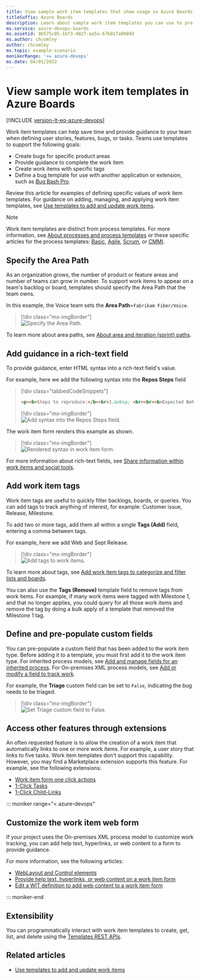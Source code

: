 ```yaml
---
title: View sample work item templates that show usage in Azure Boards
titleSuffix: Azure Boards   
description: Learn about sample work item templates you can use to pre-populate fields and provide guidance in work item forms. 
ms.service: azure-devops-boards
ms.assetid: 9b575c05-16f3-4027-aa5a-67b017a0089d
ms.author: chcomley
author: chcomley
ms.topic: example-scenario
monikerRange: '<= azure-devops'
ms.date: 04/01/2022
---
```


# View sample work item templates in Azure Boards

[!INCLUDE [version-lt-eq-azure-devops](../../includes/version-lt-eq-azure-devops.md)]

Work item templates can help save time and provide guidance to your team when defining user stories, features, bugs, or tasks. Teams use templates to support the following goals:

- Create bugs for specific product areas 
- Provide guidance to complete the work item 
- Create work items with specific tags 
- Define a bug template for use with another application or extension, such as [Bug Bash Pro](https://marketplace.visualstudio.com/items?itemName=mohitbagra.bugbashpro).

Review this article for examples of defining specific values of work item templates. For guidance on adding, managing, and applying work item templates, see [Use templates to add and update work items](../backlogs/work-item-template.md).

> [!NOTE]  
> Work item templates are distinct from process templates. For more information, see [About processes and process templates](../work-items/guidance/choose-process.md) or these specific articles for the process templates: [Basic](../get-started/plan-track-work.md), [Agile](../work-items/guidance/agile-process.md), [Scrum](../work-items/guidance/scrum-process.md), or [CMMI](../work-items/guidance/cmmi-process.md).  


<a id="area-path"> </a> 

## Specify the Area Path 

As an organization grows, the number of product or feature areas and number of teams can grow in number. To support work items to appear on a team's backlog or board, templates should specify the Area Path that the team owns.  

In this example, the Voice team sets the <strong>Area Path</strong>=`Fabrikam Fiber/Voice`. 

> [!div class="mx-imgBorder"]  
> ![Specify the Area Path.](media/template/area-path.png) 

To learn more about area paths, see [About area and iteration (sprint) paths](../../organizations/settings/about-areas-iterations.md). 


<a id="rich-text"> </a> 

## Add guidance in a rich-text field

To provide guidance, enter HTML syntax into a rich-text field's value.  

For example, here we add the following syntax into the <strong>Repos Steps</strong> field

> [!div class="tabbedCodeSnippets"]
> ```HTML
> <p><b>Steps to reproduce:</b><br>1.&nbsp; <br><br><b>Expected Behavior:</b><br>1. <br><br><b>Affected Branch:</b> <br> <b>Affected Build:</b><br></p>
> ```
> 
> [!div class="mx-imgBorder"]  
> ![Add syntax into the Repos Steps field.](media/template/repo-steps.png) 

The work item form renders this example as shown. 

> [!div class="mx-imgBorder"]  
> ![Rendered syntax in work item form.](media/template/repo-steps-rendered.png) 


For more information about rich-text fields, see [Share information within work items and social tools](../queries/share-plans.md). 



<a id="add-tags"> </a> 

## Add work item tags 

Work item tags are useful to quickly filter backlogs, boards, or queries. You can add tags to track anything of interest, for example: Customer issue, Release, Milestone.

To add two or more tags, add them all within a single <strong>Tags (Add)</strong> field, entering a comma between tags. 

For example, here we add Web and Sept Release.

> [!div class="mx-imgBorder"]  
> ![Add tags to work items.](media/template/add-tags.png) 

To learn more about tags, see [Add work item tags to categorize and filter lists and boards](../queries/add-tags-to-work-items.md). 

You can also use the <strong>Tags (Remove)</strong> template field to remove tags from work items. For example, if many work items were tagged with Milestone 1, and that no longer applies, you could query for all those work items and remove the tag by doing a bulk apply of a template that removed the Milestone 1 tag. 

## Define and pre-populate custom fields 

You can pre-populate a custom field that has been added to the work item type. Before adding it to a template, you must first add it to the work item type. For inherited process models, see [Add and manage fields for an inherited process](../../organizations/settings/work/customize-process-field.md). For On-premises XML process models, see [Add or modify a field to track work](../../reference/add-modify-field.md).  

For example, the <strong>Triage</strong> custom field can be set to `False`, indicating the bug needs to be triaged. 

> [!div class="mx-imgBorder"]  
> ![Set Triage custom field to False.](media/template/custom-field.png) 


## Access other features through extensions  

An often requested feature is to allow the creation of a work item that automatically links to one or more work items. For example, a user story that links to five tasks. Work item templates don't support this capability. However, you may find a Marketplace extension  supports this feature. For example, see the following extensions: 

- [Work item form one click actions](https://marketplace.visualstudio.com/items?itemName=mohitbagra.witoneclickactions)
- [1-Click Tasks](https://marketplace.visualstudio.com/items?itemName=ruifig.vsts-work-item-one-click-tasks) 
- [1-Click Child-Links](https://marketplace.visualstudio.com/items?itemName=ruifig.vsts-work-item-one-click-child-links)

::: moniker range="< azure-devops"

## Customize the work item web form 

If your project uses the On-premises XML process model to customize work tracking, you can add help text, hyperlinks, or web content to a form to provide guidance. 

For more information, see the following articles: 
- [WebLayout and Control elements](/previous-versions/azure/devops/reference/xml/weblayout-xml-elements)
- [Provide help text, hyperlinks, or web content on a work item form](../../reference/xml/provide-help-text-hyperlinks-web-content-form.md)
- [Edit a WIT definition to add web content to a work item form](/previous-versions/azure/devops/reference/xml/edit-wit-definition-add-web-content-form)
 
::: moniker-end

## Extensibility 

You can programmatically interact with work item templates to create, get, list, and delete using the [Templates REST APIs](/rest/api/azure/devops/wit/templates/list).


## Related articles

- [Use templates to add and update work items](../backlogs/work-item-template.md)
